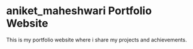# aniket_maheshwari Portfolio Website

This is my portfolio website where i share my projects and achievements.
